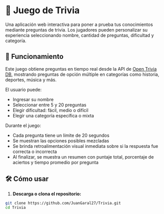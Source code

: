 # 🎯 Juego de Trivia

Una aplicación web interactiva para poner a prueba tus conocimientos mediante preguntas de trivia. Los jugadores pueden personalizar su experiencia seleccionando nombre, cantidad de preguntas, dificultad y categoría.

## 🚀 Funcionamiento

Este juego obtiene preguntas en tiempo real desde la API de [Open Trivia DB](https://opentdb.com/), mostrando preguntas de opción múltiple en categorías como historia, deportes, música y más.

El usuario puede:

- Ingresar su nombre
- Seleccionar entre 5 y 20 preguntas
- Elegir dificultad: fácil, medio o difícil
- Elegir una categoría específica o mixta

Durante el juego:

- Cada pregunta tiene un límite de 20 segundos
- Se muestran las opciones posibles mezcladas
- Se brinda retroalimentación visual inmediata sobre si la respuesta fue correcta o incorrecta
- Al finalizar, se muestra un resumen con puntaje total, porcentaje de aciertos y tiempo promedio por pregunta

## 🛠️ Cómo usar

1. **Descarga o clona el repositorio:**

```bash
git clone https://github.com/JuanGaral27/Trivia.git
cd Trivia
